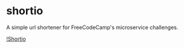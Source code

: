 # shortio
A simple url shortener for FreeCodeCamp's microservice challenges.

[!Shortio](https://shortio.herokuapp.com/)
